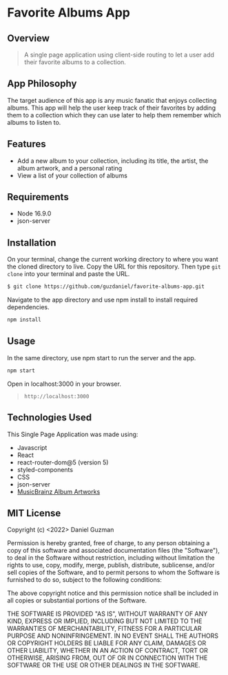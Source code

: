 # Favorite Albums App

## Overview
>A single page application using client-side routing to let a user add their favorite albums to a collection.

## App Philosophy

The target audience of this app is any music fanatic that enjoys collecting albums. This app will help the user keep track of their favorites by adding them to a collection which they can use later to help them remember which albums to listen to.

## Features

* Add a new album to your collection, including its title, the artist, the album artwork, and a personal rating
* View a list of your collection of albums

## Requirements
* Node 16.9.0
* json-server

## Installation

On your terminal, change the current working directory to where you want the cloned directory to live. Copy the URL for this repository. Then type `git clone` into your terminal and paste the URL.

```bash
$ git clone https://github.com/guzdaniel/favorite-albums-app.git
```

Navigate to the app directory and use npm install to install required dependencies.

```bash
npm install 
```


## Usage

In the same directory, use npm start to run the server and the app.

```bash
npm start
```
Open in localhost:3000 in your browser.

>``http://localhost:3000``

## Technologies Used

This Single Page Application was made using:
- Javascript
- React
- react-router-dom@5 (version 5)
- styled-components
- CSS
- json-server
- [MusicBrainz Album Artworks](https://musicbrainz.org/)


## MIT License


Copyright (c) <2022> Daniel Guzman

Permission is hereby granted, free of charge, to any person obtaining a copy
of this software and associated documentation files (the "Software"), to deal
in the Software without restriction, including without limitation the rights
to use, copy, modify, merge, publish, distribute, sublicense, and/or sell
copies of the Software, and to permit persons to whom the Software is
furnished to do so, subject to the following conditions:

The above copyright notice and this permission notice shall be included in
all copies or substantial portions of the Software.

THE SOFTWARE IS PROVIDED "AS IS", WITHOUT WARRANTY OF ANY KIND, EXPRESS OR
IMPLIED, INCLUDING BUT NOT LIMITED TO THE WARRANTIES OF MERCHANTABILITY,
FITNESS FOR A PARTICULAR PURPOSE AND NONINFRINGEMENT. IN NO EVENT SHALL THE
AUTHORS OR COPYRIGHT HOLDERS BE LIABLE FOR ANY CLAIM, DAMAGES OR OTHER
LIABILITY, WHETHER IN AN ACTION OF CONTRACT, TORT OR OTHERWISE, ARISING FROM,
OUT OF OR IN CONNECTION WITH THE SOFTWARE OR THE USE OR OTHER DEALINGS IN
THE SOFTWARE.


